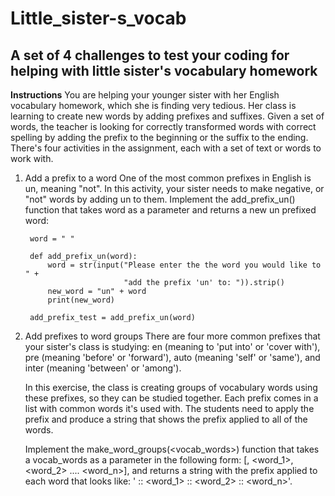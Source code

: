 # Little_sister-s_vocab

## A set of 4 challenges to test your coding for helping with little sister's vocabulary homework 

**Instructions**
You are helping your younger sister with her English vocabulary homework, which she is finding very tedious. Her class is learning to create new words by adding prefixes and suffixes. Given a set of words, the teacher is looking for correctly transformed words with correct spelling by adding the prefix to the beginning or the suffix to the ending.
There's four activities in the assignment, each with a set of text or words to work with.
1. Add a prefix to a word
One of the most common prefixes in English is un, meaning "not". In this activity, your sister needs to make negative, or "not" words by adding un to them.
Implement the add_prefix_un(<word>) function that takes word as a parameter and returns a new un prefixed word:

        word = " "

        def add_prefix_un(word):
            word = str(input("Please enter the the word you would like to " +
                             "add the prefix 'un' to: ")).strip()
            new_word = "un" + word
            print(new_word)

        add_prefix_test = add_prefix_un(word)

2. Add prefixes to word groups
There are four more common prefixes that your sister's class is studying: en (meaning to 'put into' or 'cover with'), pre (meaning 'before' or 'forward'), auto (meaning 'self' or 'same'), and inter (meaning 'between' or 'among').

    In this exercise, the class is creating groups of vocabulary words using these prefixes, so they can be studied together. Each prefix comes in a list with common words it's used 
    with. The students need to apply the prefix and produce a string that shows the prefix applied to all of the words.

    Implement the make_word_groups(<vocab_words>) function that takes a vocab_words as a parameter in the following form: [<prefix>, <word_1>, <word_2> .... <word_n>], and returns a 
    string with the prefix applied to each word that looks like: '<prefix> :: <prefix><word_1> :: <prefix><word_2> :: <prefix><word_n>'.

